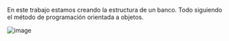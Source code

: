 En este trabajo estamos creando la estructura de un banco. Todo siguiendo el método de programación orientada a objetos.

![image](https://github.com/user-attachments/assets/4ab72241-a030-41f8-8a40-68f06bc82549)
